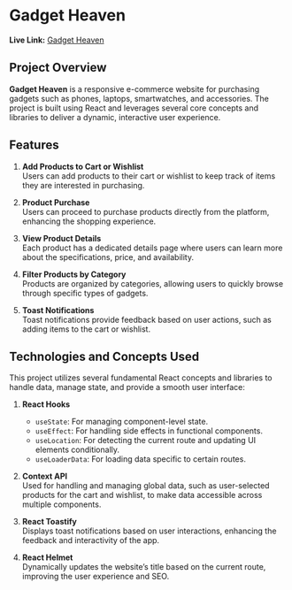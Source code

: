 # Gadget Heaven

**Live Link:** [Gadget Heaven](https://gadget-heaven-gadget-shop.netlify.app/)

## Project Overview
**Gadget Heaven** is a responsive e-commerce website for purchasing gadgets such as phones, laptops, smartwatches, and accessories. The project is built using React and leverages several core concepts and libraries to deliver a dynamic, interactive user experience.

## Features
1. **Add Products to Cart or Wishlist**  
   Users can add products to their cart or wishlist to keep track of items they are interested in purchasing.

2. **Product Purchase**  
   Users can proceed to purchase products directly from the platform, enhancing the shopping experience.

3. **View Product Details**  
   Each product has a dedicated details page where users can learn more about the specifications, price, and availability.

4. **Filter Products by Category**  
   Products are organized by categories, allowing users to quickly browse through specific types of gadgets.

5. **Toast Notifications**  
   Toast notifications provide feedback based on user actions, such as adding items to the cart or wishlist.

## Technologies and Concepts Used
This project utilizes several fundamental React concepts and libraries to handle data, manage state, and provide a smooth user interface:

1. **React Hooks**
   - `useState`: For managing component-level state.
   - `useEffect`: For handling side effects in functional components.
   - `useLocation`: For detecting the current route and updating UI elements conditionally.
   - `useLoaderData`: For loading data specific to certain routes.

2. **Context API**  
   Used for handling and managing global data, such as user-selected products for the cart and wishlist, to make data accessible across multiple components.

3. **React Toastify**  
   Displays toast notifications based on user interactions, enhancing the feedback and interactivity of the app.

4. **React Helmet**  
   Dynamically updates the website’s title based on the current route, improving the user experience and SEO.


